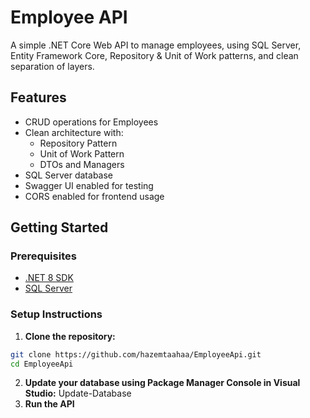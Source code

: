 # Employee API

A simple .NET Core Web API to manage employees, using SQL Server, Entity Framework Core, Repository & Unit of Work patterns, and clean separation of layers.

## Features

- CRUD operations for Employees
- Clean architecture with:
  - Repository Pattern
  - Unit of Work Pattern
  - DTOs and Managers
- SQL Server database
- Swagger UI enabled for testing
- CORS enabled for frontend usage

## Getting Started

### Prerequisites

- [.NET 8 SDK](https://dotnet.microsoft.com/download/dotnet/8.0)
- [SQL Server](https://www.microsoft.com/en-us/sql-server/sql-server-downloads)

### Setup Instructions

1. **Clone the repository:**

```bash
git clone https://github.com/hazemtaahaa/EmployeeApi.git
cd EmployeeApi
```

2. **Update your database using Package Manager Console in Visual Studio:**
    Update-Database
3. **Run the API**

